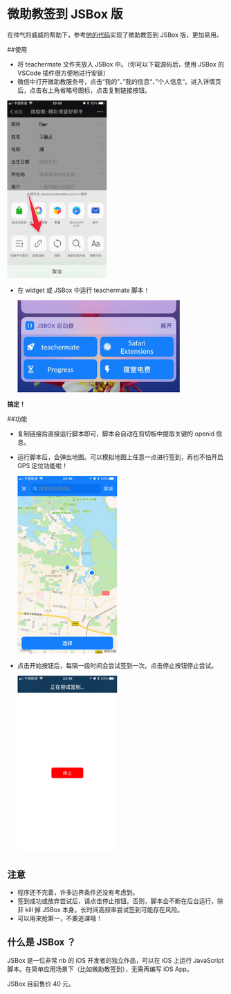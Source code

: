 # 微助教签到 JSBox 版

在帅气的威威的帮助下，参考[他的代码](https://github.com/taoweicn/teachermate-auto-check-in)实现了微助教签到 JSBox 版，更加易用。

##使用

- 将 teachermate 文件夹放入 JSBox 中。（你可以下载源码后，使用 JSBox 的 VSCode 插件很方便地进行安装）
- 微信中打开微助教服务号，点击“我的”、”我的信息“、”个人信息“。进入详情页后，点击右上角省略号图标，点击复制链接按钮。

<img src="https://raw.githubusercontent.com/BeBeBerr/teachermate-check-in/master/img/1.PNG" style="zoom:40%" />

- 在 widget 或 JSBox 中运行 teachermate 脚本！

  <img src="https://raw.githubusercontent.com/BeBeBerr/teachermate-check-in/master/img/2.jpg" style="zoom:50%" />

**搞定！**

##功能

- 复制链接后直接运行脚本即可，脚本会自动在剪切板中提取关键的 openid 信息。

- 运行脚本后，会弹出地图。可以模拟地图上任意一点进行签到，再也不怕开启 GPS 定位功能啦！

  <img src="https://raw.githubusercontent.com/BeBeBerr/teachermate-check-in/master/img/4.PNG" style="zoom:40%" />

- 点击开始按钮后，每隔一段时间会尝试签到一次。点击停止按钮停止尝试。

  <img src="https://raw.githubusercontent.com/BeBeBerr/teachermate-check-in/master/img/5.PNG" style="zoom:40%" />

## 注意

- 程序还不完善，许多边界条件还没有考虑到。
- 签到成功或放弃尝试后，请点击停止按钮。否则，脚本会不断在后台运行，除非 kill 掉 JSBox 本身。长时间高频率尝试签到可能存在风险。
- 可以用来抢第一，不要逃课哦！

## 什么是 JSBox ？

JSBox 是一位非常 nb 的 iOS 开发者的独立作品，可以在 iOS 上运行 JavaScript 脚本。在简单应用场景下（比如微助教签到），无需再编写 iOS App。

JSBox 目前售价 40 元。





